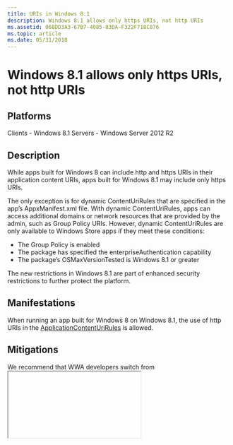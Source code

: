 ```yaml
---
title: URIs in Windows 8.1
description: Windows 8.1 allows only https URIs, not http URIs
ms.assetid: 06BDD3A3-67B7-4085-83DA-F322F718C876
ms.topic: article
ms.date: 05/31/2018
---
```


# Windows 8.1 allows only https URIs, not http URIs

## Platforms

<dl> Clients - Windows 8.1  
Servers - Windows Server 2012 R2  
</dl>

## Description

While apps built for Windows 8 can include http and https URIs in their application content URIs, apps built for Windows 8.1 may include only https URIs.

The only exception is for dynamic ContentUriRules that are specified in the app’s AppxManifest.xml file. With dynamic ContentUriRules, apps can access additional domains or network resources that are provided by the admin, such as Group Policy URIs. However, dynamic ContentUriRules are only available to Windows Store apps if they meet these conditions:

-   The Group Policy is enabled
-   The package has specified the enterpriseAuthentication capability
-   The package’s OSMaxVersionTested is Windows 8.1 or greater

The new restrictions in Windows 8.1 are part of enhanced security restrictions to further protect the platform.

## Manifestations

When running an app built for Windows 8 on Windows 8.1, the use of http URIs in the [ApplicationContentUriRules](/uwp/schemas/appxpackage/appxmanifestschema/element-applicationcontenturirules) is allowed.

## Mitigations

We recommend that WWA developers switch from [<iframe>](https://msdn.microsoft.com/library/windows/apps/hh465955.aspx) to the [WebView](/uwp/api/Windows.UI.Xaml.Controls.WebView?view=winrt-19041) control (<x-ms-webview>). However, if you need support for AppCache, IndexedDB, geolocation, or programmatic clipboard access, you will need to continue using <iframe> for Windows 8.1.

Continued usage of <iframe> for remote content will require a new entry in the ApplicationContentUriRules for the app. Apps with WebView require new entries in the ApplicationContentUriRules if the web content needs to invoke window.external.notify for generating a [ScriptNotify](/uwp/api/Windows.UI.Xaml.Controls.WebView?view=winrt-19041) event. If you do not have Visual Studio, you can update the app manifest by adding the following XML, including wildcards for subdomains (e.g. https://\*.microsoft.com):


```
<Package>
    …
    <Applications>
        <Application>
            …
            <ApplicationContentUriRules>
                <Rule Match="https://www.example.com" Type="include"/>
            </ApplicationContentUriRules>
        </Application>
    </Applications>
</Package>
```



## Resources

-   [ApplicationContentUriRules](/uwp/schemas/appxpackage/appxmanifestschema/element-applicationcontenturirules)
-   [<iframe> element \| <iframe> object](https://msdn.microsoft.com/library/windows/apps/hh465955.aspx)
-   [Webview class](/uwp/api/Windows.UI.Xaml.Controls.WebView?view=winrt-19041)
-   [WebView.ScriptNotify event](/uwp/api/Windows.UI.Xaml.Controls.WebView?view=winrt-19041)

 

 
